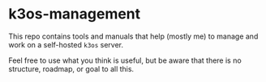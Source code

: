 # k3os-management

This repo contains tools and manuals that help (mostly me) to manage and work on a self-hosted `k3os` server.

Feel free to use what you think is useful, but be aware that there is no structure, roadmap, or goal to all this.
